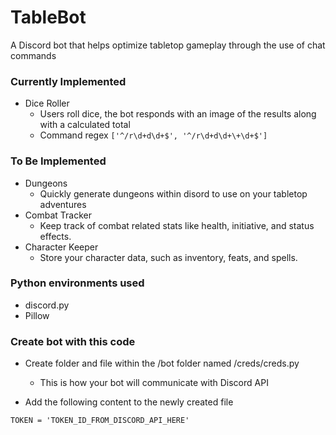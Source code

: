# TableBot
A Discord bot that helps optimize tabletop gameplay through the use of chat commands

### Currently Implemented
- Dice Roller
  - Users roll dice, the bot responds with an image of the results along with a calculated total
  - Command regex `['^/r\d+d\d+$', '^/r\d+d\d+\+\d+$']`

### To Be Implemented
- Dungeons
  - Quickly generate dungeons within disord to use on your tabletop adventures
- Combat Tracker
  - Keep track of combat related stats like health, initiative, and status effects.
- Character Keeper
  - Store your character data, such as inventory, feats, and spells.

### Python environments used
- discord.py
- Pillow

### Create bot with this code
- Create folder and file within the /bot folder named /creds/creds.py
  - This is how your bot will communicate with Discord API

- Add the following content to the newly created file
```
TOKEN = 'TOKEN_ID_FROM_DISCORD_API_HERE'
```
